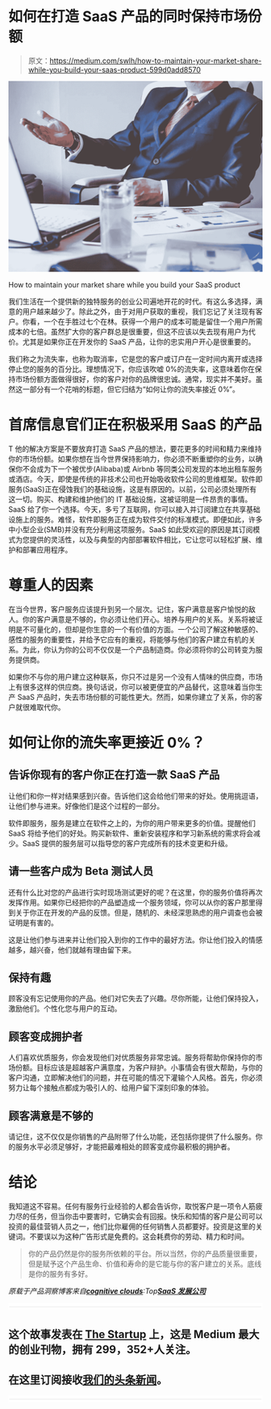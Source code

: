 # 如何在打造 SaaS 产品的同时保持市场份额

> 原文：<https://medium.com/swlh/how-to-maintain-your-market-share-while-you-build-your-saas-product-599d0add8570>

![](img/54f9206f3db00fe7388dcb2b663f6ed7.png)

How to maintain your market share while you build your SaaS product

我们生活在一个提供新的独特服务的创业公司遍地开花的时代。有这么多选择，满意的用户越来越少了。除此之外，由于对用户获取的重视，我们忘记了关注现有客户。你看，一个在手胜过七个在林。获得一个用户的成本可能是留住一个用户所需成本的七倍。虽然扩大你的客户群总是很重要，但这不应该以失去现有用户为代价。尤其是如果你正在开发你的 SaaS 产品，让你的忠实用户开心是很重要的。

我们称之为流失率，也称为取消率，它是您的客户或订户在一定时间内离开或选择停止您的服务的百分比。理想情况下，你应该吹嘘 0%的流失率，这意味着你在保持市场份额方面做得很好，你的客户对你的品牌很忠诚。通常，现实并不美好。虽然这一部分有一个花哨的标题，但它归结为“如何让你的流失率接近 0%”。

# 首席信息官们正在积极采用 SaaS 的产品

T 他的解决方案是不要放弃打造 SaaS 产品的想法，要花更多的时间和精力来维持你的市场份额。如果你想在当今世界保持影响力，你必须不断重塑你的业务，以确保你不会成为下一个被优步(Alibaba)或 Airbnb 等同类公司发现的本地出租车服务或酒店。今天，即使是传统的非技术公司也开始吸收软件公司的思维框架。软件即服务(SaaS)正在侵蚀我们的基础设施，这是有原因的。以前，公司必须处理所有这一切。购买、构建和维护他们的 IT 基础设施，这被证明是一件昂贵的事情。SaaS 给了你一个选择。今天，多亏了互联网，你可以接入并订阅建立在共享基础设施上的服务。难怪，软件即服务正在成为软件交付的标准模式。即便如此，许多中小型企业(SMB)并没有充分利用这项服务。SaaS 如此受欢迎的原因是其订阅模式为您提供的灵活性，以及与典型的内部部署软件相比，它让您可以轻松扩展、维护和部署应用程序。

# 尊重人的因素

在当今世界，客户服务应该提升到另一个层次。记住，客户满意是客户愉悦的敌人。你的客户满意是不够的，你必须让他们开心。培养与用户的关系。关系将被证明是不可量化的，但却是你生意的一个有价值的方面。一个公司了解这种敏感的、感性的服务的重要性，并给予它应有的重视，将能够与他们的客户建立有机的关系。为此，你认为你的公司不仅仅是一个产品制造商。你必须将你的公司转变为服务提供商。

如果你不与你的用户建立这种联系，你只不过是另一个没有人情味的供应商，市场上有很多这样的供应商。换句话说，你可以被更便宜的产品替代，这意味着当你生产 SaaS 产品时，失去市场份额的可能性更大。然而，如果你建立了关系，你的客户就很难取代你。

# 如何让你的流失率更接近 0%？

## 告诉你现有的客户你正在打造一款 SaaS 产品

让他们和你一样对结果感到兴奋。告诉他们这会给他们带来的好处。使用挑逗语，让他们参与进来。好像他们是这个过程的一部分。

软件即服务，服务是建立在软件之上的，为你的用户带来更多的价值。提醒他们 SaaS 将给予他们的好处。购买新软件、重新安装程序和学习新系统的需求将会减少。SaaS 提供的服务层可以指导您的客户完成所有的技术变更和升级。

## 请一些客户成为 Beta 测试人员

还有什么比对您的产品进行实时现场测试更好的呢？在这里，你的服务价值将再次发挥作用。如果你已经把你的产品塑造成一个服务领域，你可以从你的客户那里得到关于你正在开发的产品的反馈。但是，随机的、未经深思熟虑的用户调查也会被证明是有害的。

这是让他们参与进来并让他们投入到你的工作中的最好方法。你让他们投入的情感越多，越兴奋，他们就越有理由留下来。

## 保持有趣

顾客没有忘记使用你的产品。他们对它失去了兴趣。尽你所能，让他们保持投入，激励他们。个性化您与用户的互动。

## 顾客变成拥护者

人们喜欢优质服务，你会发现他们对优质服务非常忠诚。服务将帮助你保持你的市场份额。目标应该是超越客户满意度，为客户辩护。小事情会有很大帮助，与你的客户沟通，立即解决他们的问题，并在可能的情况下灌输个人风格。首先，你必须努力让每个接触点都成为吸引人的、给用户留下深刻印象的体验。

## 顾客满意是不够的

请记住，这不仅仅是你销售的产品附带了什么功能，还包括你提供了什么服务。你的服务水平必须足够好，才能把最难相处的顾客变成你最积极的拥护者。

# 结论

我知道这不容易。任何有服务行业经验的人都会告诉你，取悦客户是一项令人筋疲力尽的任务，但当你击中要害时，它确实会有回报。快乐和知情的客户是公司可以投资的最佳营销人员之一，他们比你雇佣的任何销售人员都要好。投资是这里的关键词。不要误以为这种广告形式是免费的。这会耗费你的劳动、精力和时间。

> 你的产品仍然是你的服务所依赖的平台。所以当然，你的产品质量很重要，但是赋予这个产品生命、价值和寿命的是它能与你的客户建立的关系。底线是你的服务有多好。

*原载于产品洞察博客来自*[***cognitive clouds***](https://www.cognitiveclouds.com)*:Top*[***SaaS 发展公司***](https://www.cognitiveclouds.com/custom-software-development-services/saas-application-development-company)

![](img/731acf26f5d44fdc58d99a6388fe935d.png)

## 这个故事发表在 [The Startup](https://medium.com/swlh) 上，这是 Medium 最大的创业刊物，拥有 299，352+人关注。

## 在这里订阅接收[我们的头条新闻](http://growthsupply.com/the-startup-newsletter/)。

![](img/731acf26f5d44fdc58d99a6388fe935d.png)